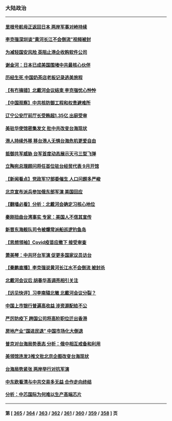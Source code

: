 ### 大陆政治
---
#### [里根号航母正返回日本 两岸军事对峙持续](../../pages/ncid277/n13805423.md) 
#### [李克强深圳谈“黄河长江不会倒流”视频被封](../../pages/ncid277/n13805089.md) 
#### [为减轻国安风险 英阻止港企收购软件公司](../../pages/ncid277/n13805405.md) 
#### [谢金河：日本已成美国围堵中共最核心伙伴](../../pages/ncid277/n13805139.md) 
#### [历经生死 中国奶茶店老板记录逃美旅程](../../pages/ncid277/n13805185.md) 
#### [【有冇搞错】北戴河会议结束 李克强忧心忡忡](../../pages/ncid277/n13804836.md) 
#### [【中国观察】中共核防御工程和权贵避难所](../../pages/ncid277/n13805135.md) 
#### [辽宁公安厅前厅长受贿超1.35亿 出庭受审](../../pages/ncid277/n13805170.md) 
#### [美驻华使馆密集发文 批中共改变台海现状](../../pages/ncid277/n13805136.md) 
#### [港人持续外移 移台港人无惧台海危机更爱自由](../../pages/ncid277/n13805074.md) 
#### [抵御共军威胁 台军首度动态展示天弓三型飞弹](../../pages/ncid277/n13805024.md) 
#### [立陶宛总理顾问将任首位驻台经贸代表 9月开馆](../../pages/ncid277/n13805054.md) 
#### [【新闻看点】党政军17部委催生 人口问题多严峻](../../pages/ncid277/n13804712.md) 
#### [北京宣布派兵参加俄东部军演 美国回应](../../pages/ncid277/n13804899.md) 
#### [【翻墙必看】分析：北戴河会确定习核心地位](../../pages/ncid277/n13804946.md) 
#### [秦刚扭曲台湾事实 专家：美国人不信其宣传](../../pages/ncid277/n13804889.md) 
#### [新晋东海舰队司令被爆常派船巡逻钓鱼岛](../../pages/ncid277/n13804758.md) 
#### [【思想领袖】Covid疫苗应撤下 接受审查](../../pages/ncid277/n13793376.md) 
#### [萧美琴：中共环台军演 促更多国家议员访台](../../pages/ncid277/n13804789.md) 
#### [【秦鹏直播】李克强说黄河长江水不会倒流 被封杀](../../pages/ncid277/n13804811.md) 
#### [北戴河会议后 胡春华高调亮相引关注](../../pages/ncid277/n13804807.md) 
#### [【远见快评】习李南辕北辙 北戴河会议分裂？](../../pages/ncid277/n13804804.md) 
#### [中国上市银行普遍高收益 涉资源配给不公](../../pages/ncid277/n13804794.md) 
#### [严厉防疫下 跨国公司将高阶职位迁出香港](../../pages/ncid277/n13804761.md) 
#### [房地产业“国进民退” 中国市场化大倒退](../../pages/ncid277/n13804783.md) 
#### [普京对台海局势表态 分析：俄中相互戒备和利用](../../pages/ncid277/n13804733.md) 
#### [美领馆连发3推文批北京企图改变台海现状](../../pages/ncid277/n13804730.md) 
#### [台海局势紧张 两岸举行对抗军演](../../pages/ncid277/n13804662.md) 
#### [中东欧看清与中共交易多无益 合作走向终结](../../pages/ncid277/n13804541.md) 
#### [分析：中芯国际为何难以生产高端芯片](../../pages/ncid277/n13803923.md) 

---
#### 第 [ [365](./365.md) / [364](./364.md) / [363](./363.md) / [362](./362.md) / [361](./361.md) / [360](./360.md) / [359](./359.md) / [358](./358.md) ] 页
